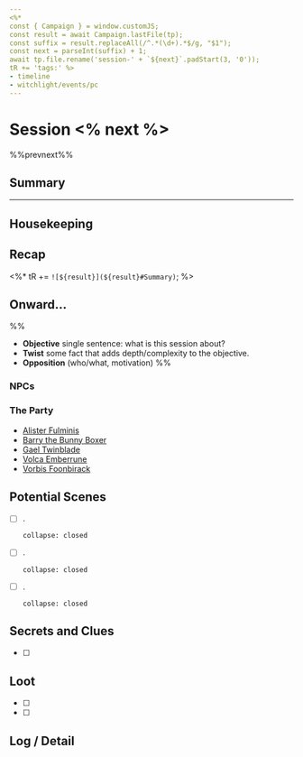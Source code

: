 ```yaml
---
<%*  
const { Campaign } = window.customJS;
const result = await Campaign.lastFile(tp); 
const suffix = result.replaceAll(/^.*(\d+).*$/g, "$1");
const next = parseInt(suffix) + 1;
await tp.file.rename('session-' + `${next}`.padStart(3, '0'));
tR += 'tags:' %>
- timeline
- witchlight/events/pc
---
```

# Session <% next %>

%%prevnext%%

## Summary


---

## Housekeeping


## Recap

<%* tR += `![${result}](${result}#Summary)`; %>

## Onward... 
%%
- **Objective** single sentence: what is this session about?
- **Twist** some fact that adds depth/complexity to the objective.
- **Opposition** (who/what, motivation)
%%

### NPCs

### The Party
- [Alister Fulminis](../../witchlight/characters/alister-fulminis.md)
- [Barry the Bunny Boxer](../../witchlight/characters/barry-bunny-boxer.md)
- [Gael Twinblade](../../witchlight/characters/gael-twinblade.md)
- [Volca Emberrune](../../witchlight/characters/volca-emberrune.md)
- [Vorbis Foonbirack](../../witchlight/characters/vorbis-foonbirack.md)

## Potential Scenes
- [ ] .
    ```ad-scene
    collapse: closed
    ```
- [ ] .
    ```ad-scene
    collapse: closed
    ```
- [ ] .
    ```ad-scene
    collapse: closed
    ```
## Secrets and Clues

- [ ] 

## Loot

- [ ] 
- [ ] 

## Log / Detail
